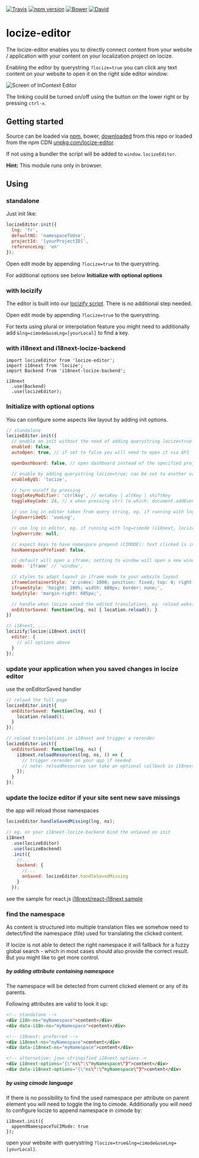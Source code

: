 [![Travis](https://img.shields.io/travis/locize/locize-editor/master.svg?style=flat-square)](https://travis-ci.org/locize/locize-editor)
[![npm version](https://img.shields.io/npm/v/locize-editor.svg?style=flat-square)](https://www.npmjs.com/package/locize-editor)
[![Bower](https://img.shields.io/bower/v/locize-editor.svg)]()
[![David](https://img.shields.io/david/locize/locize-editor.svg?style=flat-square)](https://david-dm.org/locize/locize-editor)

# locize-editor

The locize-editor enables you to directly connect content from your website / application with your content on your localization project on locize.

Enabling the editor by querystring `?locize=true` you can click any text content on your website to open it on the right side editor window:

![](http://docs.locize.com/assets/editor.png 'Screen of InContext Editor')

The linking could be turned on/off using the button on the lower right or by pressing `ctrl-x`.

## Getting started

Source can be loaded via [npm](https://www.npmjs.com/package/locize-editor), bower, [downloaded](https://github.com/locize/locize/blob/master/locize.min.js) from this repo or loaded from the npm CDN [unpkg.com/locize-editor](https://unpkg.com/locize-editor/locize-editor.min.js).

If not using a bundler the script will be added to `window.locizeEditor`.

**Hint:** This module runs only in browser.

## Using

### standalone

Just init like:

```js
locizeEditor.init({
  lng: 'fr',
  defaultNS: 'namespaceToUse',
  projectId: '[yourProjectID]',
  referenceLng: 'en'
});
```

Open edit mode by appending `?locize=true` to the querystring.

For additional options see below **Initialize with optional options**

### with locizify

The editor is built into our [locizify script](https://github.com/locize/locizify). There is no additional step needed.

Open edit mode by appending `?locize=true` to the querystring.

For texts using plural or interpolation feature you might need to additionally add `&lng=cimode&useLng=[yourLocal]` to find a key.

### with i18next and i18next-locize-backend

```
import locizeEditor from 'locize-editor';
import i18next from 'locize';
import Backend from 'i18next-locize-backend';

i18next
  .use(Backend)
  .use(locizeEditor);
```

### Initialize with optional options

You can configure some aspects like layout by adding init options.

```js
// standalone
locizeEditor.init({
  // enable on init without the need of adding querystring locize=true
  enabled: false,
  autoOpen: true, // if set to false you will need to open it via API

  openDashboard: false, // open dashboard instead of the specified project

  // enable by adding querystring locize=true; can be set to another value or turned off by setting to false
  enableByQS: 'locize',

  // turn on/off by pressing
  toggleKeyModifier: 'ctrlKey', // metaKey | altKey | shiftKey
  toggleKeyCode: 24, // x when pressing ctrl (e.which: document.addEventListener('keypress', (e) => console.warn(e.which, e));

  // use lng in editor taken from query string, eg. if running with lng=cimode (i18next, locize)
  lngOverrideQS: 'useLng',

  // use lng in editor, eg. if running with lng=cimode (i18next, locize)
  lngOverride: null,

  // expect keys to have namespace prepend (CIMODE): text clicked is in form ns:key
  hasNamespacePrefixed: false,

  // default will open a iframe; setting to window will open a new window/tab instead
  mode: 'iframe' // 'window',

  // styles to adapt layout in iframe mode to your website layout
  iframeContainerStyle: 'z-index: 1000; position: fixed; top: 0; right: 0; bottom: 0; width: 600px; box-shadow: -3px 0 5px 0 rgba(0,0,0,0.5);',
  iframeStyle: 'height: 100%; width: 600px; border: none;',
  bodyStyle: 'margin-right: 605px;',

  // handle when locize saved the edited translations, eg. reload website
  onEditorSaved: function(lng, ns) { location.reload(); }
})

// i18next, ...
locizify|locize|i18next.init({
  editor: {
    // all options above
  }
});
```

### update your application when you saved changes in locize editor

use the onEditorSaved handler

```js
// reload the full page
locizeEditor.init({
  onEditorSaved: function(lng, ns) {
    location.reload();
  }
});

// reload translations in i18next and trigger a rerender
locizeEditor.init({
  onEditorSaved: function(lng, ns) {
    i18next.reloadResources(lng, ns, () => {
      // trigger rerender on your app if needed
      // note: reloadResources can take an optional callback in i18next@>=11.9.0
    });
  }
});
```

### update the locize editor if your site sent new save missings

the app will reload those namespaces

```js
locizeEditor.handleSavedMissing(lng, ns);

// eg. on your i18next-locize-backend bind the onSaved on init
i18next
  .use(locizeEditor)
  .use(locizeBackend)
  .init({
    //...
    backend: {
      //...
      onSaved: locizeEditor.handleSavedMissing
    }
  });
```

see the sample for react.js [i18next/react-i18next sample](https://github.com/i18next/react-i18next/blob/master/example/locize-example/src/i18n.js#L45)

### find the namespace

As content is structured into multiple translation files we somehow need to detect/find the namespace (file) used for translating the clicked content.

If locize is not able to detect the right namespace it will fallback for a fuzzy global search - which in most cases should also provide the correct result. But you might like to get more control.

##### by adding attribute containing namespace

The namespace will be detected from current clicked element or any of its parents.

Following attributes are valid to look it up:

```html
<!-- standalone -->
<div i18n-ns="myNamespace">content</div>
<div data-i18n-ns="myNamespace">content</div>

<!-- i18next: preferred -->
<div i18next-ns="myNamespace">content</div>
<div data-i18next-ns="myNamespace">content</div>

<!-- alternative: json stringified i18next options-->
<div i18next-options="{\"ns\":\"myNamespace\"}">content</div>
<div data-i18next-options="{\"ns\":\"myNamespace\"}">content</div>
```

##### by using cimode language

If there is no possibility to find the used namespace per attribute on parent element you will need to toggle the lng to cimode. Additionally you will need to configure locize to append namespace in cimode by:

```
i18next.init({
  appendNamespaceToCIMode: true
});
```

open your website with querystring `?locize=true&lng=cimode&useLng=[yourLocal]`.
